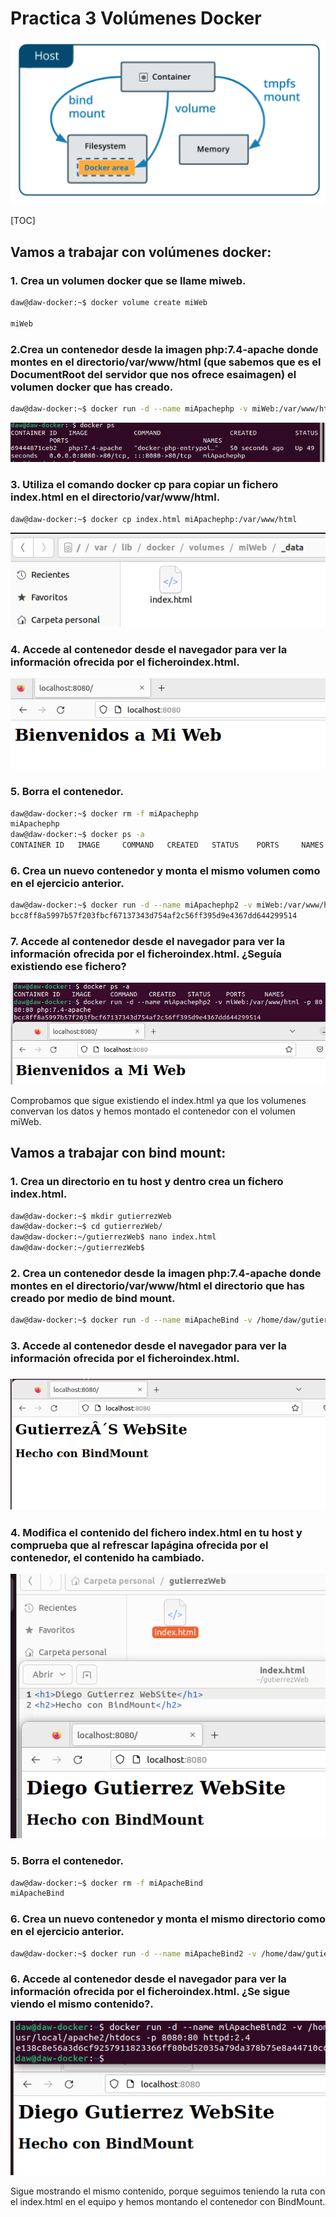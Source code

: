 # Practica 3 Volúmenes Docker



![image-20230120090033655](assets/image-20230120090033655.png)



[TOC]

## Vamos a trabajar con volúmenes docker:

###  1. Crea un volumen docker que se llame miweb.

```bash
daw@daw-docker:~$ docker volume create miWeb

miWeb
```

###  2.Crea un contenedor desde la imagen php:7.4-apache donde montes en el directorio/var/www/html (que sabemos que es el DocumentRoot del servidor que nos ofrece esaimagen) el volumen docker que has creado.

```bash
daw@daw-docker:~$ docker run -d --name miApachephp -v miWeb:/var/www/html -p 8080:80 php:7.4-apache
```

![image-20230120091935020](assets/image-20230120091935020.png)

###  3. Utiliza el comando docker cp para copiar un fichero index.html en el directorio/var/www/html. 

```bash
daw@daw-docker:~$ docker cp index.html miApachephp:/var/www/html
```

![image-20230120092644084](assets/image-20230120092644084.png)

### 4. Accede al contenedor desde el navegador para ver la información ofrecida por el ficheroindex.html. 

![image-20230120092544320](assets/image-20230120092544320.png)

### 5. Borra el contenedor.

```bash
daw@daw-docker:~$ docker rm -f miApachephp 
miApachephp
daw@daw-docker:~$ docker ps -a
CONTAINER ID   IMAGE     COMMAND   CREATED   STATUS    PORTS     NAMES

```

### 6. Crea un nuevo contenedor y monta el mismo volumen como en el ejercicio anterior.

```bash
daw@daw-docker:~$ docker run -d --name miApachephp2 -v miWeb:/var/www/html -p 8080:80 php:7.4-apache
bcc8ff8a5997b57f203fbcf67137343d754af2c56ff395d9e4367dd644299514

```

### 7. Accede al contenedor desde el navegador para ver la información ofrecida por el ficheroindex.html. ¿Seguía existiendo ese fichero?

![image-20230120092946949](assets/image-20230120092946949.png)

Comprobamos que sigue existiendo el index.html ya que los volumenes convervan los datos y hemos montado el contenedor con el volumen miWeb.

## Vamos a trabajar con bind mount:

### 1. Crea un directorio en tu host y dentro crea un fichero index.html. 

```bash
daw@daw-docker:~$ mkdir gutierrezWeb
daw@daw-docker:~$ cd gutierrezWeb/
daw@daw-docker:~/gutierrezWeb$ nano index.html
daw@daw-docker:~/gutierrezWeb$ 

```

### 2. Crea un contenedor desde la imagen php:7.4-apache donde montes en el directorio/var/www/html el directorio que has creado por medio de bind mount.

```bash
daw@daw-docker:~$ docker run -d --name miApacheBind -v /home/daw/gutierrezWeb:/usr/local/apache2/htdocs -p 8080:80 httpd:2.4

```

### 3. Accede al contenedor desde el navegador para ver la información ofrecida por el ficheroindex.html.

### ![image-20230120094140687](assets/image-20230120094140687.png) 

### 4. Modifica el contenido del fichero index.html en tu host y comprueba que al refrescar lapágina ofrecida por el contenedor, el contenido ha cambiado. 

![image-20230120094336962](assets/image-20230120094336962.png)

### 5. Borra el contenedor.

```bash
daw@daw-docker:~$ docker rm -f miApacheBind 
miApacheBind

```

### 6. Crea un nuevo contenedor y monta el mismo directorio como en el ejercicio anterior. 

```bash
daw@daw-docker:~$ docker run -d --name miApacheBind2 -v /home/daw/gutierrezWeb:/usr/local/apache2/htdocs -p 8080:80 httpd:2.4

```

### 6. Accede al contenedor desde el navegador para ver la información ofrecida por el ficheroindex.html. ¿Se sigue viendo el mismo contenido?.

![image-20230120094540359](assets/image-20230120094540359.png)

Sigue mostrando el mismo contenido, porque seguimos teniendo la ruta con el index.html en el equipo y hemos montando el contenedor con BindMount.